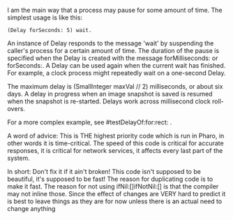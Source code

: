 I am the main way that a process may pause for some amount of time.  The simplest usage is like this:	(Delay forSeconds: 5) wait.An instance of Delay responds to the message 'wait' by suspending the caller's process for a certain amount of time. The duration of the pause is specified when the Delay is created with the message forMilliseconds: or forSeconds:. A Delay can be used again when the current wait has finished. For example, a clock process might repeatedly wait on a one-second Delay.The maximum delay is (SmallInteger maxVal // 2) milliseconds, or about six days. A delay in progress when an image snapshot is saved is resumed when the snapshot is re-started. Delays work across millisecond clock roll-overs.For a more complex example, see  #testDelayOf:for:rect: .A word of advice:This is THE highest priority code which is run in Pharo, in other words it is time-critical. The speed of this code is critical for accurate responses, it is critical for network services, it affects every last part of the system.In short: Don't fix it if it ain't broken! This code isn't supposed to be beautiful, it's supposed to be fast! The reason for duplicating code is to make it fast. The reason for not using ifNil:[]ifNotNil:[] is that the compiler may not inline those. Since the effect of changes are VERY hard to predict it is best to leave things as they are for now unless there is an actual need to change anything